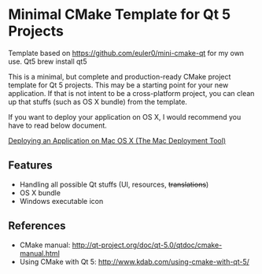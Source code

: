 # Minimal CMake Template for Qt 5 Projects

Template based on https://github.com/euler0/mini-cmake-qt for my own use.
Qt5
brew install qt5

This is a minimal, but complete and production-ready CMake project template for Qt 5 projects. This may be a starting point for your new application. If that is not intent to be a cross-platform project, you can clean up that stuffs (such as OS X bundle) from the template.

If you want to deploy your application on OS X, I would recommend you have to read below document.

[Deploying an Application on Mac OS X (The Mac Deployment Tool)](http://qt-project.org/doc/qt-4.8/deployment-mac.html#the-mac-deployment-tool)

## Features
  * Handling all possible Qt stuffs (UI, resources, ~~translations~~)
  * OS X bundle
  * Windows executable icon

## References
  * CMake manual: http://qt-project.org/doc/qt-5.0/qtdoc/cmake-manual.html
  * Using CMake with Qt 5: http://www.kdab.com/using-cmake-with-qt-5/
